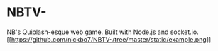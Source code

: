 # NBTV-
NB's Quiplash-esque web game. Built with Node.js and socket.io.
[[https://github.com/nickbo7/NBTV-/tree/master/static/example.png]]
